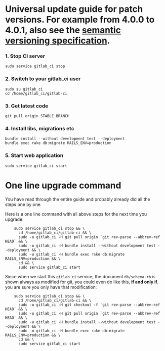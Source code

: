 # Universal update guide for patch versions. For example from 4.0.0 to 4.0.1, also see the [semantic versioning specification](http://semver.org/).

### 1. Stop CI server

    sudo service gitlab_ci stop

### 2. Switch to your gitlab_ci user

```
sudo su gitlab_ci
cd /home/gitlab_ci/gitlab-ci
```

### 3. Get latest code

```
git pull origin STABLE_BRANCH
```

### 4. Install libs, migrations etc

```
bundle install --without development test --deployment
bundle exec rake db:migrate RAILS_ENV=production
```

### 5. Start web application

    sudo service gitlab_ci start


# One line upgrade command

You have read through the entire guide and probably already did all the steps one by one.

Here is a one line command with all above steps for the next time you upgrade:

```
    sudo service gitlab_ci stop && \
      cd /home/gitlab_ci/gitlab-ci && \
      sudo -u gitlab_ci -H git pull origin `git rev-parse --abbrev-ref HEAD` && \
      sudo -u gitlab_ci -H bundle install --without development test --deployment && \
      sudo -u gitlab_ci -H bundle exec rake db:migrate RAILS_ENV=production && \
      cd && \
      sudo service gitlab_ci start
```

Since when we start this `gitlab_ci` service, the document `db/schema.rb` is shown always as modified for git, you could even do like this, **if and only if**, you are sure you only have that modification:

```
    sudo service gitlab_ci stop && \
      cd /home/gitlab_ci/gitlab-ci && \
      sudo -u gitlab_ci -H git checkout -f `git rev-parse --abbrev-ref HEAD` && \
      sudo -u gitlab_ci -H git pull origin `git rev-parse --abbrev-ref HEAD` && \
      sudo -u gitlab_ci -H bundle install --without development test --deployment && \
      sudo -u gitlab_ci -H bundle exec rake db:migrate RAILS_ENV=production && \
      cd && \
      sudo service gitlab_ci start
```
